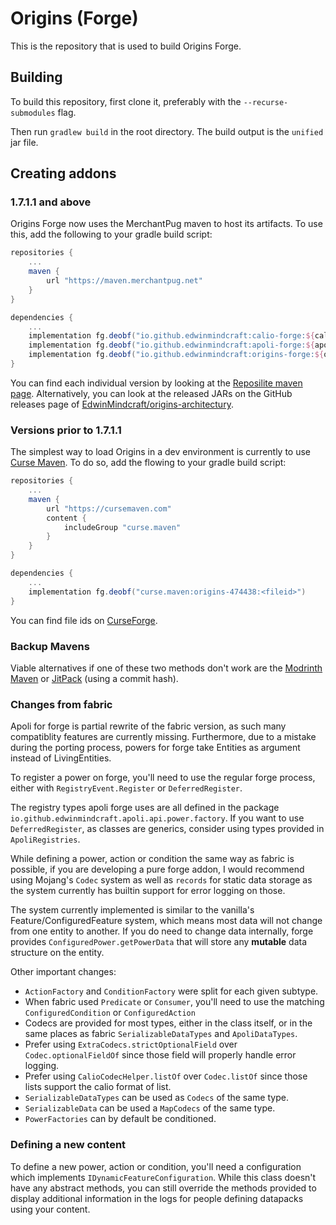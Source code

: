 # Origins (Forge)

This is the repository that is used to build Origins Forge.

## Building

To build this repository, first clone it, preferably with the `--recurse-submodules` flag.

Then run `gradlew build` in the root directory. The build output is the `unified` jar file.

## Creating addons

### 1.7.1.1 and above
Origins Forge now uses the MerchantPug maven to host its artifacts. To use this, add the following to your gradle build script:
```gradle
repositories {
    ...
    maven {
        url "https://maven.merchantpug.net"
    }
}

dependencies {
    ...
    implementation fg.deobf("io.github.edwinmindcraft:calio-forge:${calio_forge_version}")
    implementation fg.deobf("io.github.edwinmindcraft:apoli-forge:${apoli_forge_version}")
    implementation fg.deobf("io.github.edwinmindcraft:origins-forge:${origins_forge_version}")
}
```

You can find each individual version by looking at the [Reposilite maven page](https://maven.merchantpug.net/#/releases/io/github/edwinmindcraft).
Alternatively, you can look at the released JARs on the GitHub releases page of [EdwinMindcraft/origins-architectury](https://github.com/EdwinMindcraft/origins-architectury).

### Versions prior to 1.7.1.1
The simplest way to load Origins in a dev environment is currently to use
[Curse Maven](https://www.cursemaven.com/). To do so, add the flowing to your
gradle build script:
```gradle
repositories {
    ...
    maven {
        url "https://cursemaven.com"
        content {
            includeGroup "curse.maven"
        }
    }
}

dependencies {
    ...
    implementation fg.deobf("curse.maven:origins-474438:<fileid>")
}
```

You can find file ids on [CurseForge](https://www.curseforge.com/minecraft/mc-mods/origins-forge/files).

### Backup Mavens
Viable alternatives if one of these two methods don't work are the [Modrinth Maven](https://docs.modrinth.com/docs/tutorials/maven/) or [JitPack](https://jitpack.io/#EdwinMindcraft/origins-forge) (using a commit hash).

### Changes from fabric
Apoli for forge is partial rewrite of the fabric version, as such many compatiblity features
are currently missing. Furthermore, due to a mistake during the porting process, powers for
forge take Entities as argument instead of LivingEntities.

To register a power on forge, you'll need to use the regular forge process, either
with `RegistryEvent.Register` or `DeferredRegister`.

The registry types apoli forge uses are all defined in the package `io.github.edwinmindcraft.apoli.api.power.factory`.
If you want to use `DeferredRegister`, as classes are generics, consider using types
provided in `ApoliRegistries`.

While defining a power, action or condition the same way as fabric is possible,
if you are developing a pure forge addon, I would recommend using Mojang's `Codec`
system as well as `records` for static data storage as the system currently has builtin
support for error logging on those.

The system currently implemented is similar to the vanilla's Feature/ConfiguredFeature system, which
means most data will not change from one entity to another. If you do need to change data internally,
forge provides `ConfiguredPower.getPowerData` that will store any **mutable** data structure on the entity.

Other important changes:
* `ActionFactory` and `ConditionFactory` were split for each given subtype.
* When fabric used `Predicate` or `Consumer`, you'll need to use the matching `ConfiguredCondition` or `ConfiguredAction`
* Codecs are provided for most types, either in the class itself, or in the same places
as fabric `SerializableDataTypes` and `ApoliDataTypes`.
* Prefer using `ExtraCodecs.strictOptionalField` over `Codec.optionalFieldOf` 
  since those field will properly handle error logging.
* Prefer using `CalioCodecHelper.listOf` over `Codec.listOf` since those lists
  support the calio format of list.
* `SerializableDataTypes` can be used as `Codecs` of the same type.
* `SerializableData` can be used a `MapCodecs` of the same type.
* `PowerFactories` can by default be conditioned.

### Defining a new content

To define a new power, action or condition, you'll need a configuration which
implements `IDynamicFeatureConfiguration`. While this class doesn't have any
abstract methods, you can still override the methods provided to display additional
information in the logs for people defining datapacks using your content.